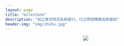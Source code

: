 ```yaml
---
layout: page
title: "milestone"
description: "知之真切笃实处即是行，行之明觉精察处即是知"
header-img: "img/zhihu.jpg"
---
```



<center>
    <p><img src="http://7xlfkx.com1.z0.glb.clouddn.com/white2.jpg" align="center"></p>
</center>
